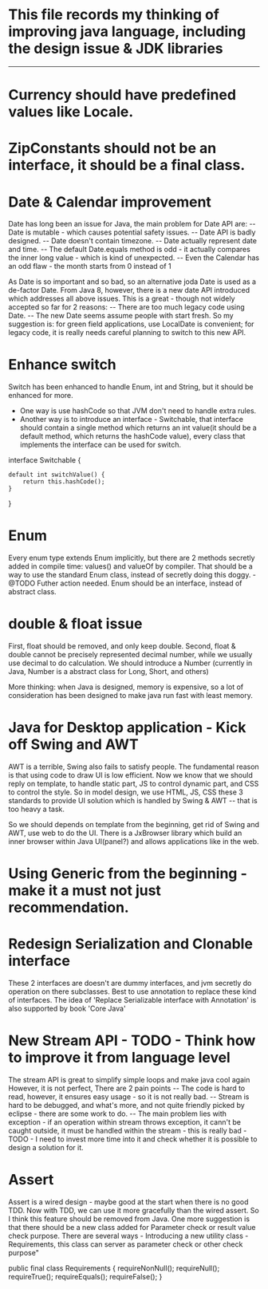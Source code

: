 # This file records my thinking of improving java language, including the design issue & JDK libraries
-----------------------------------------------------------------------------------------------------------------------------------

# Currency should have predefined values like Locale. 



# ZipConstants should not be an interface, it should be a final class.

# Date & Calendar improvement
Date has long been an issue for Java, the main problem for Date API are:
-- Date is mutable - which causes potential safety issues.
-- Date API is badly designed.
-- Date doesn't contain timezone.
-- Date actually represent date and time.
-- The default Date.equals method is odd - it actually compares the inner long value - which is kind of unexpected.
-- Even the Calendar has an odd flaw - the month starts from 0 instead of 1

As Date is so important and so bad, so an alternative joda Date is used as a de-factor Date.
From Java 8, however, there is a new date API introduced which addresses all above issues.
This is a great - though not widely accepted so far for 2 reasons: 
-- There are too much legacy code using Date.
-- The new Date seems assume people with start fresh.
So my suggestion is: for green field applications, use LocalDate is convenient; for legacy code, it is really needs careful planning to switch to this new API.

# Enhance switch
Switch has been enhanced to handle Enum, int and String, but it should be enhanced for more.
- One way is use hashCode so that JVM don't need to handle extra rules.
- Another way is to introduce an interface - Switchable, that interface should contain a single method which returns an int value(it should be a default method, which returns the hashCode value), every class that implements the interface can be used for switch.

interface Switchable {

	default int switchValue() {
		return this.hashCode();
	}
}

# Enum
Every enum type extends Enum implicitly, but there are 2 methods secretly added in compile time: values() and valueOf by compiler.
That should be a way to use the standard Enum class, instead of secretly doing this doggy. - @TODO Futher action needed.
Enum should be an interface, instead of abstract class.

# double & float issue
First, float should be removed, and only keep double.
Second, float & double cannot be precisely represented decimal number, while we usually use decimal to do calculation.
We should introduce a Number (currently in Java, Number is a abstract class for Long, Short, and others)

More thinking: when Java is designed, memory is expensive, so a lot of consideration has been designed to make java run fast with least memory.

# Java for Desktop application - Kick off Swing and AWT
AWT is a terrible, Swing also fails to satisfy people.
The fundamental reason is that using code to draw UI is low efficient.
Now we know that we should reply on template, to handle static part,  JS to control dynamic part, and CSS to control the style.
So in model design, we use HTML, JS, CSS these 3 standards to provide UI solution which is handled by Swing & AWT -- that is too heavy a task.

So we should depends on template from the beginning, get rid of Swing and AWT, use web to do the UI.
There is a JxBrowser library which build an inner browser within Java UI(panel?) and allows applications like in the web.

# Using Generic from the beginning - make it a must not just recommendation.


# Redesign Serialization and Clonable interface
These 2 interfaces are doesn't are dummy interfaces, and jvm secretly do operation on there subclasses. Best to use annotation to replace these kind of interfaces.
The idea of 'Replace Serializable interface with Annotation' is also supported by book 'Core Java' 

# New Stream API - TODO - Think how to improve it from language level
The stream API is great to simplify simple loops and make java cool again
However, it is not perfect, There are 2 pain points
-- The code is hard to read, however, it ensures easy usage - so it is not really bad.
-- Stream is hard to be debugged, and what's more, and not quite friendly picked by eclipse - there are some work to do.
-- The main problem lies with exception - if an operation within stream throws exception, it cann't be caught outside, it must be handled within the stream - this is really bad - TODO - I need to invest more time into it and check whether it is possible to design a solution for it.

# Assert 
Assert is a wired design - maybe good at the start when there is no good TDD.
Now with TDD, we can use it more gracefully than the wired assert.
So I think this feature should be removed from Java.
One more suggestion is that there should be a new class added for Parameter check or result value check purpose.
There are several ways - Introducing a new utility class - Requirements, this class can server as parameter check or other check purpose"

public final class Requirements {
	requireNonNull();
	requireNull();
	requireTrue();
	requireEquals();
	requireFalse();
}